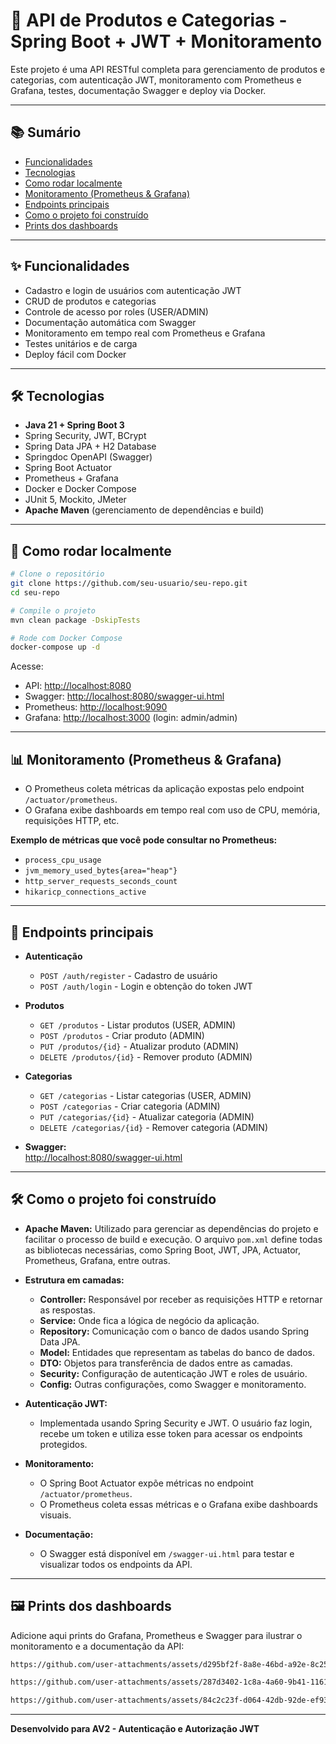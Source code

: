 # 🚀 API de Produtos e Categorias - Spring Boot + JWT + Monitoramento

Este projeto é uma API RESTful completa para gerenciamento de produtos e categorias, com autenticação JWT, monitoramento com Prometheus e Grafana, testes, documentação Swagger e deploy via Docker.

---

## 📚 Sumário
- [Funcionalidades](#funcionalidades)
- [Tecnologias](#tecnologias)
- [Como rodar localmente](#como-rodar-localmente)
- [Monitoramento (Prometheus & Grafana)](#monitoramento-prometheus--grafana)
- [Endpoints principais](#endpoints-principais)
- [Como o projeto foi construído](#como-o-projeto-foi-construido)
- [Prints dos dashboards](#prints-dos-dashboards)

---

## ✨ Funcionalidades
- Cadastro e login de usuários com autenticação JWT
- CRUD de produtos e categorias
- Controle de acesso por roles (USER/ADMIN)
- Documentação automática com Swagger
- Monitoramento em tempo real com Prometheus e Grafana
- Testes unitários e de carga
- Deploy fácil com Docker

---

## 🛠️ Tecnologias
- **Java 21 + Spring Boot 3**
- Spring Security, JWT, BCrypt
- Spring Data JPA + H2 Database
- Springdoc OpenAPI (Swagger)
- Spring Boot Actuator
- Prometheus + Grafana
- Docker e Docker Compose
- JUnit 5, Mockito, JMeter
- **Apache Maven** (gerenciamento de dependências e build)

---

## 🚀 Como rodar localmente

```bash
# Clone o repositório
git clone https://github.com/seu-usuario/seu-repo.git
cd seu-repo

# Compile o projeto
mvn clean package -DskipTests

# Rode com Docker Compose
docker-compose up -d
```

Acesse:
- API: [http://localhost:8080](http://localhost:8080)
- Swagger: [http://localhost:8080/swagger-ui.html](http://localhost:8080/swagger-ui.html)
- Prometheus: [http://localhost:9090](http://localhost:9090)
- Grafana: [http://localhost:3000](http://localhost:3000) (login: admin/admin)

---

## 📊 Monitoramento (Prometheus & Grafana)

- O Prometheus coleta métricas da aplicação expostas pelo endpoint `/actuator/prometheus`.
- O Grafana exibe dashboards em tempo real com uso de CPU, memória, requisições HTTP, etc.

**Exemplo de métricas que você pode consultar no Prometheus:**
- `process_cpu_usage`
- `jvm_memory_used_bytes{area="heap"}`
- `http_server_requests_seconds_count`
- `hikaricp_connections_active`

---

## 🔗 Endpoints principais

- **Autenticação**
  - `POST /auth/register` - Cadastro de usuário
  - `POST /auth/login` - Login e obtenção do token JWT

- **Produtos**
  - `GET /produtos` - Listar produtos (USER, ADMIN)
  - `POST /produtos` - Criar produto (ADMIN)
  - `PUT /produtos/{id}` - Atualizar produto (ADMIN)
  - `DELETE /produtos/{id}` - Remover produto (ADMIN)

- **Categorias**
  - `GET /categorias` - Listar categorias (USER, ADMIN)
  - `POST /categorias` - Criar categoria (ADMIN)
  - `PUT /categorias/{id}` - Atualizar categoria (ADMIN)
  - `DELETE /categorias/{id}` - Remover categoria (ADMIN)

- **Swagger:**  
  [http://localhost:8080/swagger-ui.html](http://localhost:8080/swagger-ui.html)

---

## 🛠️ Como o projeto foi construído

- **Apache Maven:** Utilizado para gerenciar as dependências do projeto e facilitar o processo de build e execução. O arquivo `pom.xml` define todas as bibliotecas necessárias, como Spring Boot, JWT, JPA, Actuator, Prometheus, Grafana, entre outras.

- **Estrutura em camadas:**
  - **Controller:** Responsável por receber as requisições HTTP e retornar as respostas.
  - **Service:** Onde fica a lógica de negócio da aplicação.
  - **Repository:** Comunicação com o banco de dados usando Spring Data JPA.
  - **Model:** Entidades que representam as tabelas do banco de dados.
  - **DTO:** Objetos para transferência de dados entre as camadas.
  - **Security:** Configuração de autenticação JWT e roles de usuário.
  - **Config:** Outras configurações, como Swagger e monitoramento.

- **Autenticação JWT:**
  - Implementada usando Spring Security e JWT. O usuário faz login, recebe um token e utiliza esse token para acessar os endpoints protegidos.

- **Monitoramento:**
  - O Spring Boot Actuator expõe métricas no endpoint `/actuator/prometheus`.
  - O Prometheus coleta essas métricas e o Grafana exibe dashboards visuais.

- **Documentação:**
  - O Swagger está disponível em `/swagger-ui.html` para testar e visualizar todos os endpoints da API.

---

## 🖼️ Prints dos dashboards

Adicione aqui prints do Grafana, Prometheus e Swagger para ilustrar o monitoramento e a documentação da API:

```markdown
https://github.com/user-attachments/assets/d295bf2f-8a8e-46bd-a92e-8c2502033425

https://github.com/user-attachments/assets/287d3402-1c8a-4a60-9b41-1161654aeb0d

https://github.com/user-attachments/assets/84c2c23f-d064-42db-92de-ef9393ed0ec0

```


---

**Desenvolvido para AV2 - Autenticação e Autorização JWT**  

